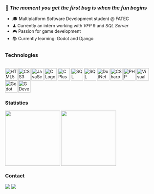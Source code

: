 ### 💭 <i>The moment you get the first bug is when the fun begins</i>

- 🎓 Multiplatform Software Development student @ FATEC
- ♟ Currently an intern working with <i>VFP</i> 9 and <i>SQL Server</i>
- 🎮 Passion for game development
- 📚 Currently learning: Godot and Django

##

### Technologies
<div style="display: inline-block"><br>
  <img align="left" alt="HTML5 Logo" height="40px" src="https://cdn.jsdelivr.net/gh/devicons/devicon@latest/icons/html5/html5-plain.svg"/>
  <img align="left" alt="CSS3 Logo" height="40px" src="https://cdn.jsdelivr.net/gh/devicons/devicon@latest/icons/css3/css3-plain.svg"/>
  <img align="left" alt="JavaScript Logo" height="40px" src="https://cdn.jsdelivr.net/gh/devicons/devicon@latest/icons/javascript/javascript-plain.svg"/>
  <img align="left" alt="C Logo" height="40px" src="https://cdn.jsdelivr.net/gh/devicons/devicon@latest/icons/c/c-plain.svg"/>
  <img align="left" alt="C Plus Plus Logo" height="40px" src="https://cdn.jsdelivr.net/gh/devicons/devicon@latest/icons/cplusplus/cplusplus-plain.svg"/>
  <img align="left" alt="SQL Logo" height="40px" src="https://cdn.jsdelivr.net/gh/devicons/devicon@latest/icons/sqldeveloper/sqldeveloper-plain.svg"/>
  <img align="left" alt="SQL Server Logo" height="40px" src="https://cdn.jsdelivr.net/gh/devicons/devicon@latest/icons/microsoftsqlserver/microsoftsqlserver-plain.svg"/>
  <img align="left" alt="DotNet Logo" height="40px" src="https://cdn.jsdelivr.net/gh/devicons/devicon@latest/icons/dot-net/dot-net-plain-wordmark.svg"/>
  <img align="left" alt="CSharp Logo" height="40px" src="https://cdn.jsdelivr.net/gh/devicons/devicon@latest/icons/csharp/csharp-plain.svg"/>
  <img align="left" alt="PHP Logo" height="40px" src="https://cdn.jsdelivr.net/gh/devicons/devicon@latest/icons/php/php-plain.svg"/>
  <img align="left" alt="Visual Foxpro Logo" height="40px" src="https://upload.wikimedia.org/wikipedia/commons/6/64/Foxpro-icon.png"/>
  <img align="left" alt="Godot Foxpro Logo" height="40px" src="https://cdn.jsdelivr.net/gh/devicons/devicon@latest/icons/godot/godot-original.svg"/>
  <img alt="GDevelop Logo" height="40px" src="https://forum.gdevelop.io/uploads/default/original/1X/0344165e7f6a1db1adf720b2fdee28201a9079d3.png"/>
</div>

### Statistics

<div style="display: inline-block">
  <a href="https://github.com/jv1303">
    <img align="left" height="180em" src="https://github-readme-stats.vercel.app/api?username=jv1303&show_icons=true&theme=github_dark_dimmed&include_all_commits=true&count_private=true"/>
    <img height="180em" src="https://github-readme-stats.vercel.app/api/top-langs/?username=jv1303&layout=compact&theme=github_dark_dimmed">
  </a>
</div>

<!--
##
### Featured
<div style="display: inline-block">
  <a href="https://github.com/jv1303/e-saving">
    <img align="left" name="esaving" src="https://github-readme-stats.vercel.app/api/pin/?username=jv1303&repo=e-saving&theme=github_dark_dimmed"/>
  </a>
  <a href="https://github.com/jv1303/order-registration">
    <img src="https://github-readme-stats.vercel.app/api/pin/?username=jv1303&repo=order-registration&theme=github_dark_dimmed"/>
  </a>
</div>
##
-->

### Contact
  
<div style="display: inline-block"> 
  <a href="https://discord.com/users/499665155622305792" target="_blank"><img src="https://img.shields.io/badge/Discord-7289DA?style=for-the-badge&logo=discord&logoColor=white" target="_blank"></a> 
  <a href="mailto:victorserafim2003@gmail.com"><img src="https://img.shields.io/badge/-Gmail-%23333?style=for-the-badge&logo=gmail&logoColor=white" target="_blank"></a>
</div>
